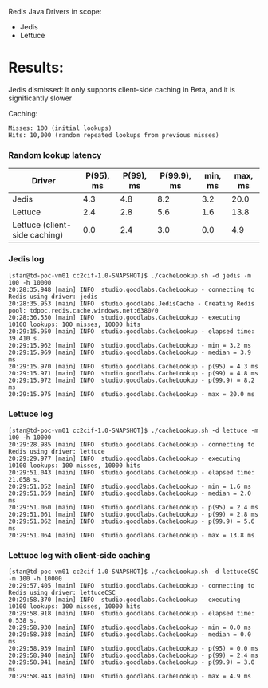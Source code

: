 Redis Java Drivers in scope:
- Jedis
- Lettuce

# Results:

Jedis dismissed: it only supports client-side caching in Beta, and it is significantly slower

Caching:

    Misses: 100 (initial lookups)
    Hits: 10,000 (random repeated lookups from previous misses)

### Random lookup latency

| Driver                        | P(95), ms | P(99), ms | P(99.9), ms | min, ms | max, ms |
|-------------------------------|-----------|-----------|-------------|---------|---------|
| Jedis                         | 4.3       | 4.8       | 8.2         | 3.2     | 20.0    |
| Lettuce                       | 2.4       | 2.8       | 5.6         | 1.6     | 13.8    |
| Lettuce (client-side caching) | 0.0       | 2.4       | 3.0         | 0.0     | 4.9     |

### Jedis log

```
[stan@td-poc-vm01 cc2cif-1.0-SNAPSHOT]$ ./cacheLookup.sh -d jedis -m 100 -h 10000
20:28:35.948 [main] INFO  studio.goodlabs.CacheLookup - connecting to Redis using driver: jedis
20:28:35.953 [main] INFO  studio.goodlabs.JedisCache - Creating Redis pool: tdpoc.redis.cache.windows.net:6380/0
20:28:36.530 [main] INFO  studio.goodlabs.CacheLookup - executing 10100 lookups: 100 misses, 10000 hits
20:29:15.950 [main] INFO  studio.goodlabs.CacheLookup - elapsed time: 39.410 s.
20:29:15.962 [main] INFO  studio.goodlabs.CacheLookup - min = 3.2 ms
20:29:15.969 [main] INFO  studio.goodlabs.CacheLookup - median = 3.9 ms
20:29:15.970 [main] INFO  studio.goodlabs.CacheLookup - p(95) = 4.3 ms
20:29:15.971 [main] INFO  studio.goodlabs.CacheLookup - p(99) = 4.8 ms
20:29:15.972 [main] INFO  studio.goodlabs.CacheLookup - p(99.9) = 8.2 ms
20:29:15.975 [main] INFO  studio.goodlabs.CacheLookup - max = 20.0 ms
```

### Lettuce log

```
[stan@td-poc-vm01 cc2cif-1.0-SNAPSHOT]$ ./cacheLookup.sh -d lettuce -m 100 -h 10000
20:29:28.985 [main] INFO  studio.goodlabs.CacheLookup - connecting to Redis using driver: lettuce
20:29:29.977 [main] INFO  studio.goodlabs.CacheLookup - executing 10100 lookups: 100 misses, 10000 hits
20:29:51.043 [main] INFO  studio.goodlabs.CacheLookup - elapsed time: 21.058 s.
20:29:51.052 [main] INFO  studio.goodlabs.CacheLookup - min = 1.6 ms
20:29:51.059 [main] INFO  studio.goodlabs.CacheLookup - median = 2.0 ms
20:29:51.060 [main] INFO  studio.goodlabs.CacheLookup - p(95) = 2.4 ms
20:29:51.061 [main] INFO  studio.goodlabs.CacheLookup - p(99) = 2.8 ms
20:29:51.062 [main] INFO  studio.goodlabs.CacheLookup - p(99.9) = 5.6 ms
20:29:51.064 [main] INFO  studio.goodlabs.CacheLookup - max = 13.8 ms
```

### Lettuce log with client-side caching 

```
[stan@td-poc-vm01 cc2cif-1.0-SNAPSHOT]$ ./cacheLookup.sh -d lettuceCSC -m 100 -h 10000
20:29:57.405 [main] INFO  studio.goodlabs.CacheLookup - connecting to Redis using driver: lettuceCSC
20:29:58.370 [main] INFO  studio.goodlabs.CacheLookup - executing 10100 lookups: 100 misses, 10000 hits
20:29:58.918 [main] INFO  studio.goodlabs.CacheLookup - elapsed time: 0.538 s.
20:29:58.930 [main] INFO  studio.goodlabs.CacheLookup - min = 0.0 ms
20:29:58.938 [main] INFO  studio.goodlabs.CacheLookup - median = 0.0 ms
20:29:58.939 [main] INFO  studio.goodlabs.CacheLookup - p(95) = 0.0 ms
20:29:58.940 [main] INFO  studio.goodlabs.CacheLookup - p(99) = 2.4 ms
20:29:58.941 [main] INFO  studio.goodlabs.CacheLookup - p(99.9) = 3.0 ms
20:29:58.943 [main] INFO  studio.goodlabs.CacheLookup - max = 4.9 ms
```
